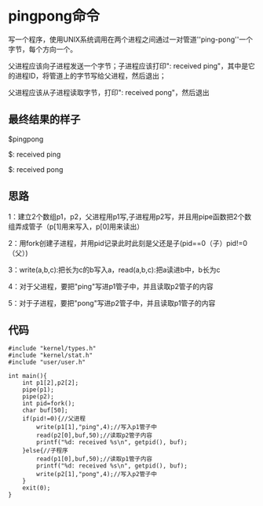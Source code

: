 # pingpong命令
写一个程序，使用UNIX系统调用在两个进程之间通过一对管道''ping-pong''一个字节，每个方向一个。

父进程应该向子进程发送一个字节；子进程应该打印"<pid>: received ping"，其中<pid>是它的进程ID，将管道上的字节写给父进程，然后退出；

父进程应该从子进程读取字节，打印"<pid>: received pong"，然后退出

## 最终结果的样子
$pingpong

$<pid>: received ping

$<pid>: received pong

## 思路
1：建立2个数组p1，p2，父进程用p1写,子进程用p2写，并且用pipe函数把2个数组弄成管子（p[1]用来写入，p[0]用来读出）

2：用fork创建子进程，并用pid记录此时此刻是父还是子(pid==0（子）pid!=0（父）)

3：write(a,b,c):把长为c的b写入a，read(a,b,c):把a读进b中，b长为c

4：对于父进程，要把"ping"写进p1管子中，并且读取p2管子的内容

5：对于子进程，要把"pong"写进p2管子中，并且读取p1管子的内容

## 代码
```
#include "kernel/types.h"
#include "kernel/stat.h"
#include "user/user.h"

int main(){
    int p1[2],p2[2];
    pipe(p1);
    pipe(p2);
    int pid=fork();
    char buf[50];
    if(pid!=0){//父进程
        write(p1[1],"ping",4);//写入p1管子中
        read(p2[0],buf,50);//读取p2管子内容
        printf("%d: received %s\n", getpid(), buf);
    }else{//子程序
        read(p1[0],buf,50);//读取p1管子内容
        printf("%d: received %s\n", getpid(), buf);
        write(p2[1],"pong",4);//写入p2管子中
    }
    exit(0);
}
```
